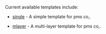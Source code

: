 Current available templates include:

- [single](https://github.com/jiaoyuwu/single) - A simple template for pms co,.

- [mlayer](https://github.com/jiaoyuwu/mlayer) - A multi-layer template for pms co,.

